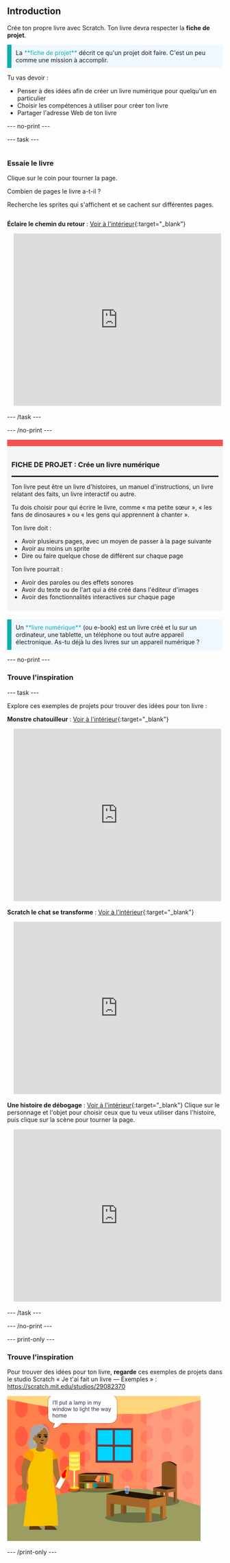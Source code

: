 ## Introduction

Crée ton propre livre avec Scratch. Ton livre devra respecter la **fiche de projet**.

<p style="border-left: solid; border-width:10px; border-color: #0faeb0; background-color: aliceblue; padding: 10px;">
La <span style="color: #0faeb0">**fiche de projet**</span> décrit ce qu'un projet doit faire. C'est un peu comme une mission à accomplir.
</p>

Tu vas devoir :

+ Penser à des idées afin de créer un livre numérique pour quelqu'un en particulier
+ Choisir les compétences à utiliser pour créer ton livre
+ Partager l'adresse Web de ton livre

--- no-print ---

--- task ---

<div style="display: flex; flex-wrap: wrap">
<div style="flex-basis: 200px; flex-grow: 1">

### Essaie le livre

Clique sur le coin pour tourner la page.

Combien de pages le livre a-t-il ?

Recherche les sprites qui s'affichent et se cachent sur différentes pages.

</div>
<div>

**Éclaire le chemin du retour** : [Voir à l'intérieur](https://scratch.mit.edu/projects/499860786/editor){:target="_blank"}
<div class="scratch-preview" style="margin-left: 15px;">
  <iframe allowtransparency="true" width="485" height="402" src="https://scratch.mit.edu/projects/embed/499860786/?autostart=false" frameborder="0"></iframe>
</div>

</div>
</div>

--- /task ---

--- /no-print ---

<div style="border-top: 15px solid #f3524f; background-color: whitesmoke; margin-bottom: 20px; padding: 10px;">

### FICHE DE PROJET : Crée un **livre numérique**
<hr style="border-top: 2px solid black;">

Ton livre peut être un livre d'histoires, un manuel d'instructions, un livre relatant des faits, un livre interactif ou autre.

Tu dois choisir pour qui écrire le livre, comme « ma petite sœur », « les fans de dinosaures » ou « les gens qui apprennent à chanter ».  

Ton livre doit :
+ Avoir plusieurs pages, avec un moyen de passer à la page suivante
+ Avoir au moins un sprite
+ Dire ou faire quelque chose de différent sur chaque page

Ton livre pourrait :
+ Avoir des paroles ou des effets sonores
+ Avoir du texte ou de l'art qui a été créé dans l'éditeur d'images
+ Avoir des fonctionnalités interactives sur chaque page
</div>

<p style="border-left: solid; border-width:10px; border-color: #0faeb0; background-color: aliceblue; padding: 10px;">
Un <span style="color: #0faeb0">**livre numérique**</span> (ou e-book) est un livre créé et lu sur un ordinateur, une tablette, un téléphone ou tout autre appareil électronique. As-tu déjà lu des livres sur un appareil numérique ?
</p>

--- no-print ---

### Trouve l'inspiration

--- task ---

Explore ces exemples de projets pour trouver des idées pour ton livre :

**Monstre chatouilleur** : [Voir à l'intérieur](https://scratch.mit.edu/projects/500189097/editor){:target="_blank"}
<div class="scratch-preview" style="margin-left: 15px;">
  <iframe allowtransparency="true" width="485" height="402" src="https://scratch.mit.edu/projects/embed/500189097/?autostart=false" frameborder="0"></iframe>
</div>

**Scratch le chat se transforme** : [Voir à l'intérieur](https://scratch.mit.edu/projects/498968472/editor){:target="_blank"}
<div class="scratch-preview" style="margin-left: 15px;">
  <iframe allowtransparency="true" width="485" height="402" src="https://scratch.mit.edu/projects/embed/498968472/?autostart=false" frameborder="0"></iframe>
</div>

**Une histoire de débogage** : [Voir à l'intérieur](https://scratch.mit.edu/projects/498960446/editor){:target="_blank"}
Clique sur le personnage et l'objet pour choisir ceux que tu veux utiliser dans l'histoire, puis clique sur la scène pour tourner la page.
<div class="scratch-preview" style="margin-left: 15px;">
  <iframe allowtransparency="true" width="485" height="402" src="https://scratch.mit.edu/projects/embed/498960446/?autostart=false" frameborder="0"></iframe>
</div>

--- /task ---

--- /no-print ---

--- print-only ---

### Trouve l'inspiration

Pour trouver des idées pour ton livre, **regarde** ces exemples de projets dans le studio Scratch « Je t'ai fait un livre — Exemples » : https://scratch.mit.edu/studios/29082370

![Le projet « Éclaire le chemin du retour ».](images/showcase_static.png)

--- /print-only ---


